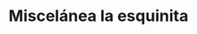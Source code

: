 ---
title: "Miscelánea la esquinita"
url: /san-andres-cholula/miscelanea-la-esquinita/
shop: Lebensmittel
---